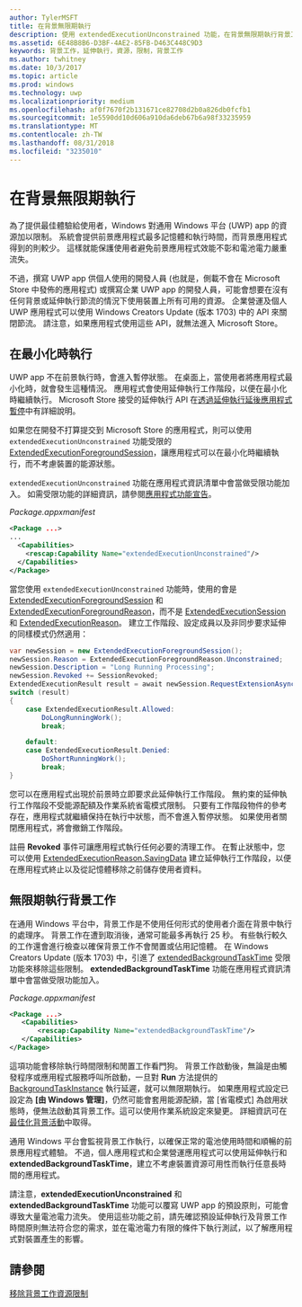 ```yaml
---
author: TylerMSFT
title: 在背景無限期執行
description: 使用 extendedExecutionUnconstrained 功能，在背景無限期執行背景工作或延伸執行工作階段。
ms.assetid: 6E48B8B6-D3BF-4AE2-85FB-D463C448C9D3
keywords: 背景工作，延伸執行，資源，限制，背景工作
ms.author: twhitney
ms.date: 10/3/2017
ms.topic: article
ms.prod: windows
ms.technology: uwp
ms.localizationpriority: medium
ms.openlocfilehash: af0f7670f2b131671ce82708d2b0a826db0fcfb1
ms.sourcegitcommit: 1e5590dd10d606a910da6deb67b6a98f33235959
ms.translationtype: MT
ms.contentlocale: zh-TW
ms.lasthandoff: 08/31/2018
ms.locfileid: "3235010"
---
```

# <a name="run-in-the-background-indefinitely"></a>在背景無限期執行

為了提供最佳體驗給使用者，Windows 對通用 Windows 平台 (UWP) app 的資源加以限制。 系統會提供前景應用程式最多記憶體和執行時間，而背景應用程式得到的則較少。 這樣就能保護使用者避免前景應用程式效能不彰和電池電力嚴重流失。

不過，撰寫 UWP app 供個人使用的開發人員 (也就是，側載不會在 Microsoft Store 中發佈的應用程式) 或撰寫企業 UWP app 的開發人員，可能會想要在沒有任何背景或延伸執行節流的情況下使用裝置上所有可用的資源。 企業營運及個人 UWP 應用程式可以使用 Windows Creators Update (版本 1703) 中的 API 來關閉節流。 請注意，如果應用程式使用這些 API，就無法進入 Microsoft Store。

## <a name="run-while-minimized"></a>在最小化時執行

UWP app 不在前景執行時，會進入暫停狀態。 在桌面上，當使用者將應用程式最小化時，就會發生這種情況。 應用程式會使用延伸執行工作階段，以便在最小化時繼續執行。 Microsoft Store 接受的延伸執行 API 在[透過延伸執行延後應用程式暫停](https://docs.microsoft.com/windows/uwp/launch-resume/run-minimized-with-extended-execution)中有詳細說明。

如果您在開發不打算提交到 Microsoft Store 的應用程式，則可以使用 `extendedExecutionUnconstrained` 功能受限的 [ExtendedExecutionForegroundSession](https://docs.microsoft.com/uwp/api/windows.applicationmodel.extendedexecution.foreground.extendedexecutionforegroundsession)，讓應用程式可以在最小化時繼續執行，而不考慮裝置的能源狀態。  

`extendedExecutionUnconstrained` 功能在應用程式資訊清單中會當做受限功能加入。 如需受限功能的詳細資訊，請參閱[應用程式功能宣告](https://docs.microsoft.com/windows/uwp/packaging/app-capability-declarations)。

_Package.appxmanifest_
```xml
<Package ...>
...
  <Capabilities>  
    <rescap:Capability Name="extendedExecutionUnconstrained"/>  
  </Capabilities>  
</Package>
```

當您使用 `extendedExecutionUnconstrained` 功能時，使用的會是 [ExtendedExecutionForegroundSession](https://docs.microsoft.com/uwp/api/windows.applicationmodel.extendedexecution.foreground.extendedexecutionforegroundsession) 和 [ExtendedExecutionForegroundReason](https://docs.microsoft.com/en-us/uwp/api/windows.applicationmodel.extendedexecution.foreground.extendedexecutionforegroundreason)，而不是 [ExtendedExecutionSession](https://docs.microsoft.com/uwp/api/windows.applicationmodel.extendedexecution.extendedexecutionsession) 和 [ExtendedExecutionReason](https://docs.microsoft.com/uwp/api/windows.applicationmodel.extendedexecution.extendedexecutionreason)。 建立工作階段、設定成員以及非同步要求延伸的同樣模式仍然適用： 

```cs
var newSession = new ExtendedExecutionForegroundSession();  
newSession.Reason = ExtendedExecutionForegroundReason.Unconstrained;  
newSession.Description = "Long Running Processing";  
newSession.Revoked += SessionRevoked;  
ExtendedExecutionResult result = await newSession.RequestExtensionAsync();  
switch (result)  
{  
    case ExtendedExecutionResult.Allowed:  
        DoLongRunningWork();  
        break;  

    default:  
    case ExtendedExecutionResult.Denied:  
        DoShortRunningWork();  
        break;  
}
```

您可以在應用程式出現於前景時立即要求此延伸執行工作階段。 無約束的延伸執行工作階段不受能源配額及作業系統省電模式限制。 只要有工作階段物件的參考存在，應用程式就繼續保持在執行中狀態，而不會進入暫停狀態。 如果使用者關閉應用程式，將會撤銷工作階段。

註冊 **Revoked** 事件可讓應用程式執行任何必要的清理工作。 在暫止狀態中，您可以使用 [ExtendedExecutionReason.SavingData](https://docs.microsoft.com/uwp/api/windows.applicationmodel.extendedexecution.extendedexecutionreason) 建立延伸執行工作階段，以便在應用程式終止以及從記憶體移除之前儲存使用者資料。

## <a name="run-background-tasks-indefinitely"></a>無限期執行背景工作

在通用 Windows 平台中，背景工作是不使用任何形式的使用者介面在背景中執行的處理序。 背景工作在遭到取消後，通常可能最多再執行 25 秒。 有些執行較久的工作還會進行檢查以確保背景工作不會閒置或佔用記憶體。 在 Windows Creators Update (版本 1703) 中，引進了 [extendedBackgroundTaskTime](https://docs.microsoft.com/windows/uwp/packaging/app-capability-declarations) 受限功能來移除這些限制。 **extendedBackgroundTaskTime** 功能在應用程式資訊清單中會當做受限功能加入。

_Package.appxmanifest_
```xml
<Package ...>
   <Capabilities>  
       <rescap:Capability Name="extendedBackgroundTaskTime"/>  
   </Capabilities>  
</Package>
```

這項功能會移除執行時間限制和閒置工作看門狗。 背景工作啟動後，無論是由觸發程序或應用程式服務呼叫所啟動，一旦對 **Run** 方法提供的 [BackgroundTaskInstance](https://docs.microsoft.com/uwp/api/Windows.ApplicationModel.Background.IBackgroundTaskInstance) 執行延遲，就可以無限期執行。 如果應用程式設定已設定為 **\[由 Windows 管理\]**，仍然可能會套用能源配額，當 \[省電模式\] 為啟用狀態時，便無法啟動其背景工作。這可以使用作業系統設定來變更。 詳細資訊可在[最佳化背景活動](https://docs.microsoft.com/windows/uwp/debug-test-perf/optimize-background-activity)中取得。

通用 Windows 平台會監視背景工作執行，以確保正常的電池使用時間和順暢的前景應用程式體驗。 不過，個人應用程式和企業營運應用程式可以使用延伸執行和 **extendedBackgroundTaskTime**，建立不考慮裝置資源可用性而執行任意長時間的應用程式。

請注意，**extendedExecutionUnconstrained** 和 **extendedBackgroundTaskTime** 功能可以覆寫 UWP app 的預設原則，可能會導致大量電池電力流失。 使用這些功能之前，請先確認預設延伸執行及背景工作時間原則無法符合您的需求，並在電池電力有限的條件下執行測試，以了解應用程式對裝置產生的影響。

## <a name="see-also"></a>請參閱

[移除背景工作資源限制](https://docs.microsoft.com/windows/application-management/enterprise-background-activity-controls)
